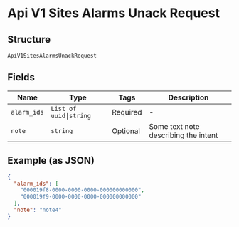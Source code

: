 
# Api V1 Sites Alarms Unack Request

## Structure

`ApiV1SitesAlarmsUnackRequest`

## Fields

| Name | Type | Tags | Description |
|  --- | --- | --- | --- |
| `alarm_ids` | `List of uuid\|string` | Required | - |
| `note` | `string` | Optional | Some text note describing the intent |

## Example (as JSON)

```json
{
  "alarm_ids": [
    "000019f8-0000-0000-0000-000000000000",
    "000019f9-0000-0000-0000-000000000000"
  ],
  "note": "note4"
}
```

